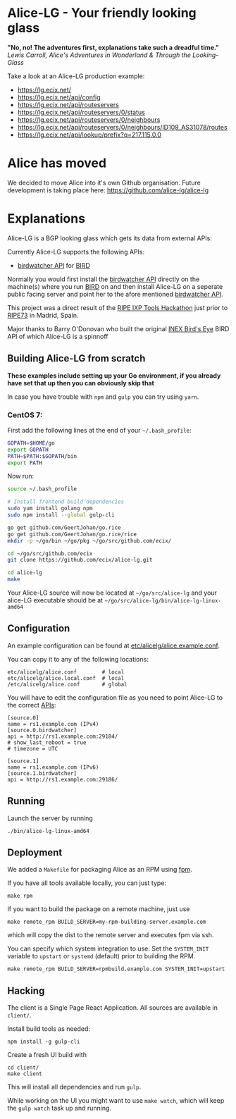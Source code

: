 # Alice-LG - Your friendly looking glass
__"No, no! The adventures first, explanations take such a dreadful time."__  
_Lewis Carroll, Alice's Adventures in Wonderland & Through the Looking-Glass_

Take a look at an Alice-LG production example:
- https://lg.ecix.net/
- https://lg.ecix.net/api/config
- https://lg.ecix.net/api/routeservers
- https://lg.ecix.net/api/routeservers/0/status
- https://lg.ecix.net/api/routeservers/0/neighbours
- https://lg.ecix.net/api/routeservers/0/neighbours/ID109_AS31078/routes
- https://lg.ecix.net/api/lookup/prefix?q=217.115.0.0

# Alice has moved

We decided to move Alice into it's own Github organisation.
Future development is taking place here: https://github.com/alice-lg/alice-lg

# Explanations
Alice-LG is a BGP looking glass which gets its data from external APIs.

Currently Alice-LG supports the following APIs:
- [birdwatcher API](https://github.com/ecix/birdwatcher) for [BIRD](http://bird.network.cz/)

Normally you would first install the [birdwatcher API](https://github.com/ecix/birdwatcher) directly on the machine(s) where you run [BIRD](http://bird.network.cz/) on
and then install Alice-LG on a seperate public facing server and point her to the afore mentioned [birdwatcher API](https://github.com/ecix/birdwatcher).

This project was a direct result of the [RIPE IXP Tools Hackathon](https://atlas.ripe.net/hackathon/ixp-tools/) 
just prior to [RIPE73](https://ripe73.ripe.net/) in Madrid, Spain.

Major thanks to Barry O'Donovan who built the original [INEX Bird's Eye](https://github.com/inex/birdseye) BIRD API of which Alice-LG is a spinnoff

## Building Alice-LG from scratch
__These examples include setting up your Go environment, if you already have set that up then you can obviously skip that__

In case you have trouble with `npm` and `gulp` you can try using `yarn`.

### CentOS 7:
First add the following lines at the end of your `~/.bash_profile`:
```bash
GOPATH=$HOME/go
export GOPATH
PATH=$PATH:$GOPATH/bin
export PATH
```
Now run:
```bash
source ~/.bash_profile

# Install frontend build dependencies
sudo yum install golang npm
sudo npm install --global gulp-cli

go get github.com/GeertJohan/go.rice
go get github.com/GeertJohan/go.rice/rice
mkdir -p ~/go/bin ~/go/pkg ~/go/src/github.com/ecix/

cd ~/go/src/github.com/ecix
git clone https://github.com/ecix/alice-lg.git

cd alice-lg
make
```
Your Alice-LG source will now be located at `~/go/src/alice-lg` and your alice-LG executable should be at `~/go/src/alice-lg/bin/alice-lg-linux-amd64`

## Configuration

An example configuration can be found at 
[etc/alicelg/alice.example.conf](https://github.com/ecix/alice-lg/blob/readme_update/etc/alicelg/alice.example.conf).

You can copy it to any of the following locations:

    etc/alicelg/alice.conf        # local
    etc/alicelg/alice.local.conf  # local
    /etc/alicelg/alice.conf       # global


You will have to edit the configuration file as you need to point Alice-LG to the correct [APIs](https://github.com/ecix/birdwatcher):

    [source.0]
    name = rs1.example.com (IPv4)
    [source.0.birdwatcher]
    api = http://rs1.example.com:29184/
    # show_last_reboot = true
    # timezone = UTC

    [source.1]
    name = rs1.example.com (IPv6)
    [source.1.birdwatcher]
    api = http://rs1.example.com:29186/


## Running

Launch the server by running

    ./bin/alice-lg-linux-amd64


## Deployment

We added a `Makefile` for packaging Alice as an RPM using [fpm](https://github.com/jordansissel/fpm).

If you have all tools available locally, you can just type:

    make rpm

If you want to build the package on a remote machine, just use

    make remote_rpm BUILD_SERVER=my-rpm-building-server.example.com

which will copy the dist to the remote server and executes fpm via ssh.

You can specify which system integration to use:
Set the `SYSTEM_INIT` variable to `upstart` or `systemd` (default)
prior to building the RPM.

    make remote_rpm BUILD_SERVER=rpmbuild.example.com SYSTEM_INIT=upstart



## Hacking

The client is a Single Page React Application.
All sources are available in `client/`. 

Install build tools as needed:

    npm install -g gulp-cli


Create a fresh UI build with

    cd client/
    make client

This will install all dependencies and run `gulp`.

While working on the UI you might want to use `make watch`,
which will keep the `gulp watch` task up and running.




